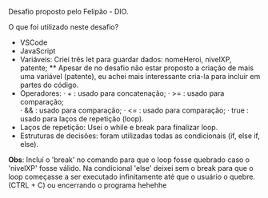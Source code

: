 Desafio proposto pelo Felipão - DIO.

O que foi utilizado neste desafio?
- VSCode
- JavaScript
- Variáveis: Criei três let para guardar dados: nomeHeroi, nivelXP, patente;
 ** Apesar de no desafio não estar proposto a criação de mais uma variável (patente), eu achei mais interessante cria-la para incluir em partes do código.
- Operadores: 
  · + :  usado para concatenação;
  · >= : usado para comparação;  
  · && : usado para comparação;
  · <= : usado para comparação;
  · true : usado para laços de repetição (loop).
- Laços de repetição: Usei o while e break para finalizar loop.
- Estruturas de decisões: foram utilizadas todas as condicionais (if, else if, else).

**Obs**: Incluí o 'break' no comando para que o loop fosse quebrado caso o 'nivelXP' fosse válido. 
Na condicional 'else' deixei sem o break para que o loop começasse a ser executado infinitamente até que o usuário o quebre. (CTRL + C) ou encerrando o programa hehehhe
